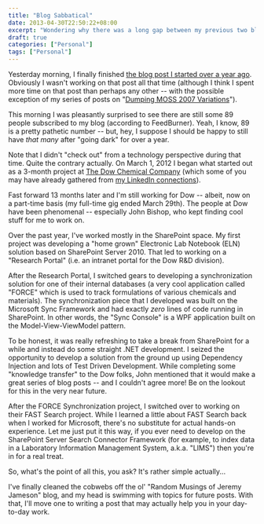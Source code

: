 ```yaml
---
title: "Blog Sabbatical"
date: 2013-04-30T22:50:22+08:00
excerpt: "Wondering why there was a long gap between my previous two blog posts? Give me a few minutes, and I'll get you caught up on what I've been doing for the past year."
draft: true
categories: ["Personal"]
tags: ["Personal"]
---
```


Yesterday morning, I finally finished[the blog post I started over a year ago](/blog/jjameson/2013/04/30/installation-guide-for-sharepoint-server-2010-and-office-web-apps). Obviously I wasn't working on that post all that time (although I think I spent more time on that post than perhaps any other -- with the possible exception of my series of posts on "[Dumping MOSS 2007 Variations](/blog/jjameson/2007/10/30/dumping-moss-2007-variations-part-1)").

This morning I was pleasantly surprised to see there are still some 89 people subscribed to my blog (according to FeedBurner). Yeah, I know, 89 is a pretty pathetic number -- but, hey, I suppose I should be happy to still have *that many* after "going dark" for over a year.

Note that I didn't "check out" from a technology perspective during that time. Quite the contrary actually. On March 1, 2012 I began what started out as a 3-month project at [The Dow Chemical Company](http://www.dow.com) (which some of you may have already gathered from[my LinkedIn connections](http://www.linkedin.com/in/jeremyjameson)).

Fast forward 13 months later and I'm still working for Dow -- albeit, now on a part-time basis (my full-time gig ended March 29th). The people at Dow have been phenomenal -- especially John Bishop, who kept finding cool stuff for me to work on.

Over the past year, I've worked mostly in the SharePoint space. My first project was developing a "home grown" Electronic Lab Notebook (ELN) solution based on SharePoint Server 2010. That led to working on a "Research Portal" (i.e. an intranet portal for the Dow R&D division).

After the Research Portal, I switched gears to developing a synchronization solution for one of their internal databases (a very cool application called "FORCE" which is used to track formulations of various chemicals and materials). The synchronization piece that I developed was built on the Microsoft Sync Framework and had exactly *zero* lines of code running in SharePoint. In other words, the "Sync Console" is a WPF application built on the Model-View-ViewModel pattern.

To be honest, it was really refreshing to take a break from SharePoint for a while and instead do some straight .NET development. I seized the opportunity to develop a solution from the ground up using Dependency Injection and lots of Test Driven Development. While completing some "knowledge transfer" to the Dow folks, John mentioned that it would make a great series of blog posts -- and I couldn't agree more! Be on the lookout for this in the very near future.

After the FORCE Synchronization project, I switched over to working on their FAST Search project. While I learned a little about FAST Search back when I worked for Microsoft, there's no substitute for actual hands-on experience. Let me just put it this way, if you ever need to develop on the SharePoint Server Search Connector Framework (for example, to index data in a Laboratory Information Management System, a.k.a. "LIMS") then you're in for a real treat.

So, what's the point of all this, you ask? It's rather simple actually...

I've finally cleaned the cobwebs off the ol' "Random Musings of Jeremy Jameson" blog, and my head is swimming with topics for future posts. With that, I'll move one to writing a post that may actually help you in your day-to-day work.

